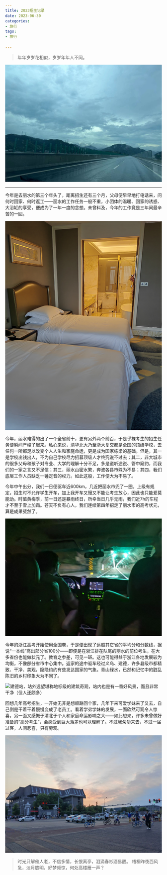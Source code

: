 ```yaml
---
title: 2023招生记录
date: 2023-06-30
categories:
- 旅行
tags:
- 旅行

---
```


> 年年岁岁花相似，岁岁年年人不同。
> 

![驾车行驶在朦胧烟雨中的江南，过往风景亦真亦幻](https://raw.githubusercontent.com/DF-Master/yidapicbed/main/2023/202306/202306PKUZS/202306PKUZS00.jpg)

---

<!--more-->

今年是去丽水的第三个年头了，距离招生还有三个月，父母便早早地打电话来，问何时回家、何时返工——丽水的工作任务一般不重，小团体的温暖、回家的诱惑、大浴缸的享受，便成为了一年一度的念想。未曾料及，今年的工作竟是三年间最辛苦的一回。

![在大城市只能住单人间的价格在小城市却可以换得豪华套房（带浴缸）的享受，成为了每年的念想](https://raw.githubusercontent.com/DF-Master/yidapicbed/main/2023/202306/202306PKUZS/202306PKUZS01.jpg)

今年，丽水难得的出了一个全省前十，更有另外两个前百，于是乎裸考生的招生任务便瞬间严峻了起来。私心来说，清华北大乃至浙大复交都是全国的顶级学校，去任何一所都足以改变个人人生和家庭命运，更是成为国家栋梁的基础。但是，其一是学校出钱出人，不为自己学校尽力招募顶级人才终究说不过去；其二，非大城市的很多父母和孩子对专业、大学的理解十分不足，多是道听途说、管中窥豹，而我们的一家之言又不足信；其三，丽水山密水繁，奔波各县市殊为不易；其四，我们底层工作人员缺乏一锤定音的权力。如此这般，工作便大为不易了。

今年中午出分，我们一日便驱车近600km，几近把丽水市兜了一圈。上级有规定，招生时不允许学生开车，加上我开车又慢又不能让考生放心，因此也只能爱莫能助。时值黄梅季，前一日还是暴雨终日，所幸当日几乎无雨，我们近7h的车程才不至于雪上加霜。苍天不负有心人，我们连续第四年招走了丽水市的高考状元，算是成果斐然了。

![开车的何老师四杯红牛下肚还要继续开夜车，极其辛苦](https://raw.githubusercontent.com/DF-Master/yidapicbed/main/2023/202306/202306PKUZS/202306PKUZS02.jpg)

今年的浙江高考开始使用全国卷，于是便出现了远超其它省的平均分和分数线，据说“一本线”高出部分省100分——即便是在浙江排在队尾的丽水的前位考生，在大多省份也能做状元了。教育之参差，可见一斑。这也可能得益于浙江各地发展较为均衡，不像部分省市中心集中。返家的途中驱车经过义乌、建德，许多县级市都精致、干净、美观，隐隐约约有些发达国家的气象。青山绿水，已然和记忆中的脏乱陈旧的乡村印象大为不同了。

![建德站，站外远望堪称地标级的建筑奇观，站内也是有一番好风景，而且非常干净（但人还颇多）](https://raw.githubusercontent.com/DF-Master/yidapicbed/main/2023/202306/202306PKUZS/202306PKUZS03.jpg)

回想几年高考招生，一开始无非是想顺路回个家，几年下来可爱学妹来了又去，自己倒是干着干着慢慢变成了老员工。看着学弟学妹的发展，一面欣然可观令人惊喜，另一面又感慨于清北于个人和家庭命运影响之大——如此想来，许多未曾做好准备的“高分考生”，会感受到巨大落差也可以理解了。不过我匆匆来去，不过一届过客，人间悲喜，只有旁观。

![熟悉的成府路，嫌弃的城市也有了喜欢的颜色，这就是日久生情吧](https://raw.githubusercontent.com/DF-Master/yidapicbed/main/2023/202306/202306PKUZS/202306PKUZS04.jpg)

> 时光只解催人老，不信多情，长恨离亭，泪滴春衫酒易醒。
梧桐昨夜西风急，淡月胧明，好梦频惊，何处高楼雁一声？
>
